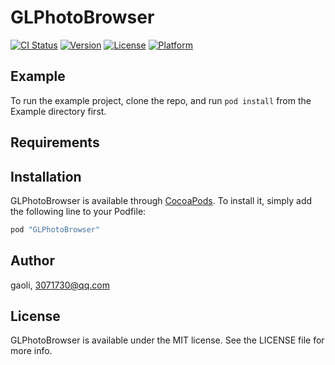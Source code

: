 # GLPhotoBrowser

[![CI Status](http://img.shields.io/travis/gaoli/GLPhotoBrowser.svg?style=flat)](https://travis-ci.org/gaoli/GLPhotoBrowser)
[![Version](https://img.shields.io/cocoapods/v/GLPhotoBrowser.svg?style=flat)](http://cocoapods.org/pods/GLPhotoBrowser)
[![License](https://img.shields.io/cocoapods/l/GLPhotoBrowser.svg?style=flat)](http://cocoapods.org/pods/GLPhotoBrowser)
[![Platform](https://img.shields.io/cocoapods/p/GLPhotoBrowser.svg?style=flat)](http://cocoapods.org/pods/GLPhotoBrowser)

## Example

To run the example project, clone the repo, and run `pod install` from the Example directory first.

## Requirements

## Installation

GLPhotoBrowser is available through [CocoaPods](http://cocoapods.org). To install
it, simply add the following line to your Podfile:

```ruby
pod "GLPhotoBrowser"
```

## Author

gaoli, 3071730@qq.com

## License

GLPhotoBrowser is available under the MIT license. See the LICENSE file for more info.
